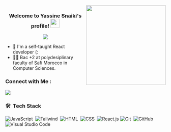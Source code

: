 <img width="250" align="right" src="https://c.tenor.com/_DOBjnGspYAAAAAM/code-coding.gif">

<h3 align="center">
  Welcome to Yassine Snaiki's profile!
  <img src="https://media.giphy.com/media/hvRJCLFzcasrR4ia7z/giphy.gif" width="28">
</h3>

<!-- Typing SVG by DenverCoder1 - https://github.com/DenverCoder1/readme-typing-svg -->
<p align="center">
  <a href="https://github.com/DenverCoder1/readme-typing-svg"><img src="https://readme-typing-svg.herokuapp.com/?lines=React%20developer;Always%20learning&font=Fira%20Code&center=true&width=440&height=45&color=f75c7e&vCenter=true&size=22"></a>
</p> 

- 🏢 I'm a self-taught React developer (: 
- 👨‍💻 Bac +2 at polydesiplinary faculty of Safi Morocco in Computer Sciences.


### Connect with Me :

<a href="https://www.linkedin.com/in/yassine-snaiki-9b0619250/" target="_blank"><img src="https://img.shields.io/badge/-Yassine%20Snaiki-0077B5?style=for-the-badge&logo=Linkedin&logoColor=white"/></a>


### 🛠 &nbsp;Tech Stack
![JavaScript](https://img.shields.io/badge/-JavaScript-05122A?style=flat&logo=javascript)&nbsp;
![Tailwind](https://img.shields.io/badge/-Tailwind-05122A?style=flat&logo=tailwindcss)&nbsp;
![HTML](https://img.shields.io/badge/-HTML-05122A?style=flat&logo=HTML5)&nbsp;
![CSS](https://img.shields.io/badge/-CSS-05122A?style=flat&logo=CSS3&logoColor=1572B6)&nbsp;
![React.js](https://img.shields.io/badge/-React-05122A?style=flat&logo=react)
![Git](https://img.shields.io/badge/-Git-05122A?style=flat&logo=git)&nbsp;
![GitHub](https://img.shields.io/badge/-GitHub-05122A?style=flat&logo=github)&nbsp;
![Visual Studio Code](https://img.shields.io/badge/-Visual%20Studio%20Code-05122A?style=flat&logo=visual-studio-code&logoColor=007ACC)&nbsp;


